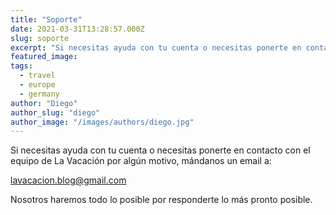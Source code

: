 ```yaml
---
title: "Soporte"
date: 2021-03-31T13:28:57.000Z
slug: soporte
excerpt: "Si necesitas ayuda con tu cuenta o necesitas ponerte en contacto con el equipo de La Vacación por algún motivo, mándanos un email a: lavacacion.blog@gmail.comN..."
featured_image: 
tags:
  - travel
  - europe
  - germany
author: "Diego"
author_slug: "diego"
author_image: "/images/authors/diego.jpg"
---
```


Si necesitas ayuda con tu cuenta o necesitas ponerte en contacto con el equipo de La Vacación por algún motivo, mándanos un email a:

[lavacacion.blog@gmail.com](mailto:lavacacion.blog@gmail.com)

Nosotros haremos todo lo posible por responderte lo más pronto posible.